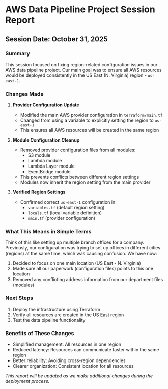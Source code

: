 # AWS Data Pipeline Project Session Report

## Session Date: October 31, 2025

### Summary
This session focused on fixing region-related configuration issues in our AWS data pipeline project. Our main goal was to ensure all AWS resources would be deployed consistently in the US East (N. Virginia) region - `us-east-1`.

### Changes Made

1. **Provider Configuration Update**
   - Modified the main AWS provider configuration in `terraform/main.tf`
   - Changed from using a variable to explicitly setting the region to `us-east-1`
   - This ensures all AWS resources will be created in the same region

2. **Module Configuration Cleanup**
   - Removed provider configuration files from all modules:
     - S3 module
     - Lambda module
     - Lambda Layer module
     - EventBridge module
   - This prevents conflicts between different region settings
   - Modules now inherit the region setting from the main provider

3. **Verified Region Settings**
   - Confirmed correct `us-east-1` configuration in:
     - `variables.tf` (default region setting)
     - `locals.tf` (local variable definition)
     - `main.tf` (provider configuration)

### What This Means in Simple Terms
Think of this like setting up multiple branch offices for a company. Previously, our configuration was trying to set up offices in different cities (regions) at the same time, which was causing confusion. We have now:

1. Decided to focus on one main location (US East - N. Virginia)
2. Made sure all our paperwork (configuration files) points to this one location
3. Removed any conflicting address information from our department files (modules)

### Next Steps
1. Deploy the infrastructure using Terraform
2. Verify all resources are created in the US East region
3. Test the data pipeline functionality

### Benefits of These Changes
- Simplified management: All resources in one region
- Reduced latency: Resources can communicate faster within the same region
- Better reliability: Avoiding cross-region dependencies
- Clearer organization: Consistent location for all resources

*This report will be updated as we make additional changes during the deployment process.*
